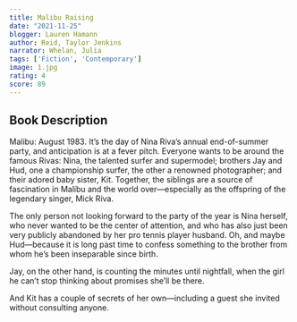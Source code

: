 ```yaml
---
title: Malibu Raising
date: "2021-11-25"
blogger: Lauren Hamann
author: Reid, Taylor Jenkins
narrator: Whelan, Julia
tags: ['Fiction', 'Contemporary']
image: 1.jpg
rating: 4
score: 89
---
```



## Book Description
Malibu: August 1983. It’s the day of Nina Riva’s annual end-of-summer party, and anticipation is at a fever pitch. Everyone wants to be around the famous Rivas: Nina, the talented surfer and supermodel; brothers Jay and Hud, one a championship surfer, the other a renowned photographer; and their adored baby sister, Kit. Together, the siblings are a source of fascination in Malibu and the world over—especially as the offspring of the legendary singer, Mick Riva.

The only person not looking forward to the party of the year is Nina herself, who never wanted to be the center of attention, and who has also just been very publicly abandoned by her pro tennis player husband. Oh, and maybe Hud—because it is long past time to confess something to the brother from whom he’s been inseparable since birth.

Jay, on the other hand, is counting the minutes until nightfall, when the girl he can’t stop thinking about promises she’ll be there.

And Kit has a couple of secrets of her own—including a guest she invited without consulting anyone.
